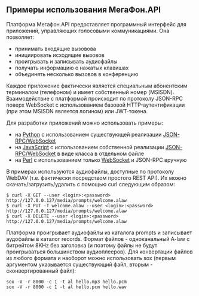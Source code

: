 Примеры использования МегаФон.API
---------------------------------

Платформа Мегафон.API предоставляет программный интерфейс для приложений, управляющих голосовыми коммуникациями. Она позволяет:

* принимать входящие вызовова
* инициировать исходящие вызовов
* проигрывать и записывать аудиофайлы
* получать информацию о нажатых клавишах
* объединять несколько вызовов в конференцию

Каждое приложение фактически является специальным абонентским терминалом (телефоном) и имеет собственный номер (MSISDN). Взаимодействие с платформой происходит по протоколу JSON-RPC поверх WebSocket c использованием базовой HTTP-аутентификации (при этом MSISDN является логином) или JWT-токена.

Для разработки приложений можно использовать примеры:

* на [Python](/python) с использованием существующей реализации [JSON-RPC/WebSocket](https://github.com/armills/jsonrpc-websocket)
* на [JavaScript](/javascript) с использованием собственной реализации [JSON-RPC/WebSocket](/javascript/jsonrpcws.js) в виде класса в отдельном файле
* на [Perl](/perl) с использованием только [WebSocket](https://mojolicious.org/perldoc/Mojo/UserAgent#websocket) и JSON-RPC вручную

В примерах используются аудиофайлы, доступные по протоколу WebDAV (т.е. фактически посредством простого REST API). Их можно скачать/загрузить/удалить с помощью curl следующим образом:

```
$ curl -X GET --user <login>:<password> http://127.0.0.127/media/prompts/welcome.alaw
$ curl -X PUT -T welcome.alaw --user <login>:<password> http://127.0.0.127/media/prompts/welcome.alaw
$ curl -X DELETE --user <login>:<password> http://127.0.0.127/media/prompts/welcome.alaw
```

Платформа проигрывает аудиофайлы из каталога prompts и записывает аудофайлы в каталог records. Формат файлов - одноканальный A-law с битрейтом 8KHz без заголовка (и поэтому файлы не будут проигрываться большинством аудиоплееров). Для конвертации файлов из любого формата и наоборот можно использовать sox (первым аргументом указывается существующий файл, вторым - сконвертированный файл):

```
sox -V -r 8000 -c 1 -t al hello.mp3 hello.pcm
sox -V -r 8000 -c 1 -t al hello.pcm hello.wav
```
